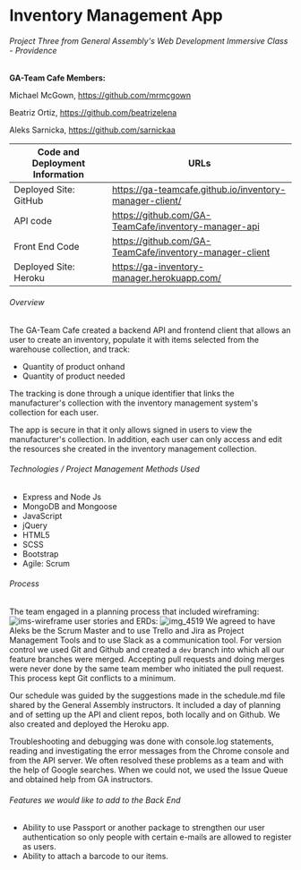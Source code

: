 # Inventory Management App

###### Project Three from General Assembly's Web Development Immersive Class - Providence

**GA-Team Cafe Members:**

Michael McGown, https://github.com/mrmcgown

Beatriz Ortiz, https://github.com/beatrizelena

Aleks Sarnicka, https://github.com/sarnickaa

| Code and Deployment Information | URLs                                                    |
| ------------------------------- | ------------------------------------------------------- |
| Deployed Site: GitHub           | https://ga-teamcafe.github.io/inventory-manager-client/ |
| API code                        | https://github.com/GA-TeamCafe/inventory-manager-api    |
| Front End Code                  | https://github.com/GA-TeamCafe/inventory-manager-client |
| Deployed Site: Heroku           | https://ga-inventory-manager.herokuapp.com/             |

###### Overview

The GA-Team Cafe created a backend API and frontend client that allows an user to create an inventory, populate it with items selected from the warehouse collection, and track:

- Quantity of product onhand
- Quantity of product needed

The tracking is done through a unique identifier that links the manufacturer's collection with the inventory management system's collection for each user.

The app is secure in that it only allows signed in users to view the manufacturer's collection. In addition, each user can only access and edit the resources she created in the inventory management collection.

###### Technologies / Project Management Methods Used

- Express and Node Js
- MongoDB and Mongoose
- JavaScript
- jQuery
- HTML5
- SCSS
- Bootstrap
- Agile: Scrum



###### Process

The team engaged in a planning process that included wireframing:
![ims-wireframe](https://media.git.generalassemb.ly/user/11649/files/8d30412e-9bde-11e8-8b77-c3f1b8f359c7)
user stories and ERDs:
![img_4519](https://media.git.generalassemb.ly/user/11649/files/8e1ae4ae-9bde-11e8-95e5-9d2124bcfa9f)
We  agreed to have Aleks be the Scrum Master and to use Trello and Jira as Project Management Tools and to use Slack as a communication tool. For version control we used Git and Github and created a `dev` branch into which all our feature branches were merged. Accepting pull requests and doing merges were never done by the same team member who initiated the pull request. This process kept Git conflicts to a minimum.

Our schedule was guided by the suggestions made in the schedule.md file shared by the General Assembly instructors. It included  a day of planning and of setting up the API and client repos, both locally and on Github. We also created and deployed the Heroku app.

Troubleshooting and debugging was done with console.log statements, reading and investigating the error messages from the Chrome console and from the API server. We often resolved these problems as a team and with the help of Google searches. When we could not, we used the Issue Queue and obtained help from GA instructors.



###### Features we would like to add to the Back End

- Ability to use Passport or another package to strengthen our user authentication so only people with certain e-mails are allowed to register as users.
- Ability to attach a barcode to our items.
